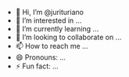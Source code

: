 - 👋 Hi, I’m @jurituriano
- 👀 I’m interested in ...
- 🌱 I’m currently learning ...
- 💞️ I’m looking to collaborate on ...
- 📫 How to reach me ...
- 😄 Pronouns: ...
- ⚡ Fun fact: ...

<!---
jurituriano/jurituriano is a ✨ special ✨ repository because its `README.md` (this file) appears on your GitHub profile.
You can click the Preview link to take a look at your changes.
--->
